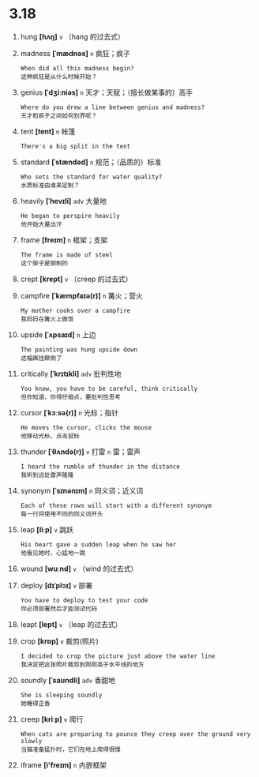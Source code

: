 # 3.18

1. hung **[hʌŋ]** `v` （hang 的过去式）

2. madness **[ˈmædnəs]** `n` 疯狂；疯子

   ```
   When did all this madness begin?
   这种疯狂是从什么时候开始？
   ```

3. genius **[ˈdʒiːniəs]** `n` 天才；天赋；（擅长做某事的）高手

   ```
   Where do you drew a line between genius and madness?
   天才和疯子之间如何划界呢？
   ```

4. tent **[tent]** `n` 帐篷

   ```
   There's a big split in the tent

   ```

5. standard **[ˈstændəd]** `n` 规范；（品质的）标准

   ```
   Who sets the standard for water quality?
   水质标准由谁来定制？
   ```

6. heavily **[ˈhevɪli]** `adv` 大量地

   ```
   He began to perspire heavily
   他开始大量出汗
   ```

7. frame **[freɪm]** `n` 框架；支架

   ```
   The frame is made of steel
   这个架子是钢制的
   ```

8. crept **[krept]** `v` （creep 的过去式）

9. campfire **[ˈkæmpfaɪə(r)]** `n` 篝火；营火

   ```
   My mother cooks over a campfire
   我妈妈在篝火上做饭
   ```

10. upside **[ˈʌpsaɪd]** `n` 上边

    ```
    The painting was hung upside down
    这幅画挂颠倒了
    ```

11. critically **[ˈkrɪtɪkli]** `adv` 批判性地

    ```
    You know, you have to be careful, think critically
    但你知道，你得仔细点，要批判性思考
    ```

12. cursor **[ˈkɜːsə(r)]** `n` 光标；指针

    ```
    He moves the cursor, clicks the mouse
    他移动光标，点击鼠标
    ```

13. thunder **[ˈθʌndə(r)]** `v` 打雷 `n` 雷；雷声

    ```
    I heard the rumble of thunder in the distance
    我听到远处雷声隆隆
    ```

14. synonym **[ˈsɪnənɪm]** `n` 同义词；近义词

    ```
    Each of these rows will start with a different synonym
    每一行将使用不同的同义词开头
    ```

15. leap **[liːp]** `v` 跳跃

    ```
    His heart gave a sudden leap when he saw her
    他看见她时，心猛地一跳
    ```

16. wound **[wuːnd]** `v` （wind 的过去式）

17. deploy **[dɪˈplɔɪ]** `v` 部署

    ```
    You have to deploy to test your code
    你必须部署然后才能测试代码
    ```

18. leapt **[lept]** `v` （leap 的过去式）

19. crop **[krɒp]** `v` 裁剪(照片)

    ```
    I decided to crop the picture just above the water line
    我决定把这张照片裁剪到刚刚高于水平线的地方
    ```

20. soundly **[ˈsaʊndli]** `adv` 香甜地

    ```
    She is sleeping soundly
    她睡得正香
    ```

21. creep **[kriːp]** `v` 爬行

    ```
    When cats are preparing to pounce they creep over the ground very slowly
    当猫准备猛扑时，它们在地上爬得很慢
    ```

22. iframe **[i'freɪm]** `n` 内嵌框架
